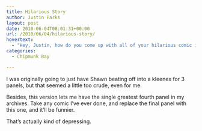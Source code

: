 ```yaml
---
title: Hilarious Story
author: Justin Parks
layout: post
date: 2010-06-04T08:01:31+00:00
url: /2010/06/04/hilarious-story/
hovertext:
  - "Hey, Justin, how do you come up with all of your hilarious comic ideas? Is it by masturbating? I bet it's by masturbating."
categories:
  - Chipmunk Bay

---
```

I was originally going to just have Shawn beating off into a kleenex for 3 panels, but that seemed a little too crude, even for me. 

Besides, this version lets me have the single greatest fourth panel in my archives. Take any comic I&#8217;ve ever done, and replace the final panel with this one, and it&#8217;ll be funnier.

That&#8217;s actually kind of depressing.